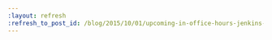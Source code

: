 ```yaml
---
:layout: refresh
:refresh_to_post_id: /blog/2015/10/01/upcoming-in-office-hours-jenkins-2-0
---
```

